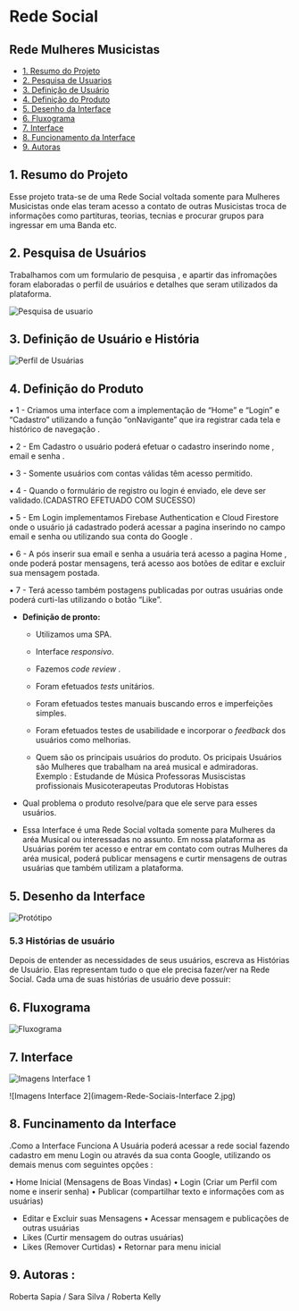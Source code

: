 #  Rede Social 

## Rede Mulheres Musicistas 

- [1. Resumo do Projeto ](#1-resumo-do-projeto)
- [2. Pesquisa de Usuarios ](#2-pesquisa-de-usuario )
- [3. Definição de Usuário](#3-definição-de-usuário)
- [4. Definição do Produto ](#4-definição-de-produto)
- [5. Desenho da Interface](#5-desenho-interface)
- [6. Fluxograma](#6-Fluxograma)
- [7. Interface](#7-interface)
- [8. Funcionamento da Interface](#8-Funcionamento-da-interface)
- [9. Autoras](#9-Autoras)

## 1. Resumo do Projeto 

Esse projeto trata-se de uma Rede Social voltada somente para Mulheres Musicistas 
onde elas teram acesso a contato de outras Musicistas troca de informações como partituras, teorias, tecnias e procurar grupos para ingressar em uma Banda etc.

## 2. Pesquisa de Usuários 

Trabalhamos com um formulario de pesquisa , e apartir das infromações foram elaboradas o perfil de usuários e detalhes que seram utilizados da plataforma.

![Pesquisa de usuario](imagem-Rede-Sociais-(1).jpg)


## 3. Definição de Usuário e História 
![Perfil de Usuárias](imagem-Rede-Sociais-(2).jpg)



## 4. Definição do Produto 

•	1 - Criamos uma interface com a implementação de “Home” e “Login”  e  “Cadastro” utilizando a função “onNavigante” que ira registrar cada tela e histórico de navegação .

•	2 - Em Cadastro o usuário poderá efetuar o cadastro inserindo nome , email e senha . 

• 3 - Somente usuários com contas válidas têm acesso permitido.

• 4 - Quando o formulário de registro ou login é enviado, ele deve ser validado.(CADASTRO EFETUADO COM SUCESSO)

•	5 - Em Login implementamos Firebase Authentication e Cloud Firestore onde o usuário já cadastrado poderá acessar a pagina inserindo no campo email e senha ou utilizando sua conta do Google .

•	6 - A pós inserir sua email e senha a usuária terá acesso a pagina Home , onde poderá postar mensagens, terá acesso aos botões de editar e excluir sua mensagem postada.

•	7 - Terá acesso também postagens publicadas por outras usuárias onde poderá curti-las utilizando o botão “Like”.

- **Definição de pronto:**
  - Utilizamos uma SPA.
  - Interface _responsivo_.
  - Fazemos _code review_ .
  - Foram efetuados _tests_ unitários.
  - Foram efetuados testes manuais buscando erros e imperfeições simples.
  - Foram efetuados testes de usabilidade e incorporar o _feedback_ dos usuários como
    melhorias.

  - Quem são os principais usuários do produto.
Os pricipais Usuários são Mulheres que trabalham na areá musical e admiradoras.
 Exemplo : 
 Estudande de Música
 Professoras
 Musiscistas profissionais
 Musicoterapeutas
 Produtoras 
 Hobistas

 - Qual problema o produto resolve/para que ele serve para esses usuários.

* Essa Interface é uma Rede Social voltada somente para Mulheres da aréa Musical ou interessadas no assunto. 
Em nossa plataforma as Usuárias porém ter acesso e entrar em contato com outras Mulheres da aréa musical, poderá publicar mensagens e curtir mensagens de outras usuárias que também utilizam a plataforma. 

## 5. Desenho da Interface
 ![Protótipo](imagem-Rede-Sociais.jpg)


 
### 5.3 Histórias de usuário

Depois de entender as necessidades de seus usuários, escreva as Histórias de
Usuário. Elas representam tudo o que ele precisa fazer/ver na Rede Social. Cada
uma de suas histórias de usuário deve possuir:


## 6. Fluxograma 
![Fluxograma](imagem-Fluxograma-Mulheres-Musicistas.jpg)

## 7. Interface 
![Imagens Interface 1](imamgem-Rede-Sociais-Interface.jpg)

![Imagens Interface 2](imagem-Rede-Sociais-Interface 2.jpg)

## 8. Funcinamento da Interface

.Como a Interface Funciona
A Usuária poderá acessar a rede social fazendo cadastro em menu Login ou através da sua conta Google, utilizando os demais menus com seguintes opções :

•	Home Inicial (Mensagens de Boas Vindas)
•	Login (Criar um Perfil com nome e inserir senha)
•	Publicar (compartilhar texto e informações com as usuárias) 
* Editar e Excluir suas Mensagens 
•	Acessar mensagem e publicações de outras usuárias
* Likes (Curtir mensagem do outras usuárias) 
* Likes (Remover Curtidas)
•	Retornar para menu inicial 


## 9. Autoras :
Roberta Sapia / Sara Silva / Roberta Kelly 






